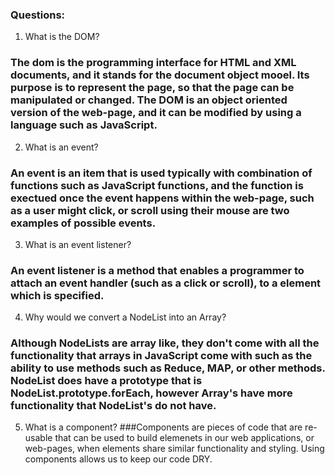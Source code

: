 ### Questions:
1. What is the DOM?
### The dom is the programming interface for HTML and XML documents, and it stands for the document object mooel. Its purpose is to represent the page, so that the page can be manipulated or changed. The DOM is an object oriented version of the web-page, and it can be modified by using a language such as JavaScript.
2. What is an event?
### An event is an item that is used typically with combination of functions such as JavaScript functions, and the function is exectued once the event happens within the web-page, such as a user might click, or scroll using their mouse are two examples of possible events.
3. What is an event listener?
### An event listener is a method that enables a programmer to attach an event handler (such as a click or scroll), to a element which is specified.

4. Why would we convert a NodeList into an Array?
### Although NodeLists are array like, they don't come with all the functionality that arrays in JavaScript come with such as the ability to use methods such as Reduce, MAP, or other methods. NodeList does have a prototype that is NodeList.prototype.forEach, however Array's have more functionality that NodeList's do not have.
5. What is a component? 
###Components are pieces of code that are re-usable that can be used to build elemenets in our web applications, or web-pages, when elements share similar functionality and styling. Using components allows us to keep our code DRY.

